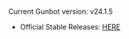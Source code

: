 Current Gunbot version: v24.1.5

- Official Stable Releases: [HERE](https://github.com/GuntharDeNiro/BTCT/releases/tag/2415)
